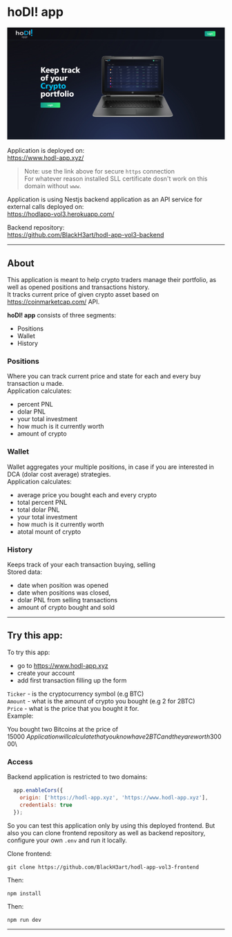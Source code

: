 # hoDl! app

![](https://github.com/BlackH3art/hodl-app-vol3-backend/blob/main/src/images/thumbnail.jpg "thumbnail")

Application is deployed on: \
https://www.hodl-app.xyz/

> Note: use the link above for secure ```https``` connection\
For whatever reason installed SLL certificate dosn't work on this domain without ```www```.


Application is using Nestjs backend application as an API service for external calls deployed on:\
https://hodlapp-vol3.herokuapp.com/

Backend repository:\
https://github.com/BlackH3art/hodl-app-vol3-backend

-----

## About

This application is meant to help crypto traders manage their portfolio, as well as opened positions and transactions history.\
It tracks current price of given crypto asset based on https://coinmarketcap.com/ API.

**hoDl! app** consists of three segments:
- Positions
- Wallet
- History


### Positions
Where you can track current price and state for each and every buy transaction u made.\
Application calculates:
- percent PNL
- dolar PNL
- your total investment
- how much is it currently worth
- amount of crypto


### Wallet
Wallet aggregates your multiple positions, in case if you are interested in DCA (dolar cost average) strategies.\
Application calculates:
- average price you bought each and every crypto
- total percent PNL
- total dolar PNL
- your total investment
- how much is it currently worth
- atotal mount of crypto


### History
Keeps track of your each transaction buying, selling\
Stored data:
- date when position was opened
- date when positions was closed,
- dolar PNL from selling transactions
- amount of crypto bought and sold

-----

## Try this app:
To try this app:
- go to https://www.hodl-app.xyz
- create your account
- add first transaction filling up the form

`Ticker` - is the cryptocurrency symbol (e.g BTC)\
`Amount` - what is the amount of crypto you bought (e.g 2 for 2BTC)\
`Price` - what is the price that you bought it for.\
Example:

You bought two Bitcoins at the price of 15000$\
Application will calculate that you know have 2BTC and they are worth 30000$\

### Access
Backend application is restricted to two domains:
```javascript
  app.enableCors({
    origin: ['https://hodl-app.xyz', 'https://www.hodl-app.xyz'],
    credentials: true
  });
```
So you can test this application only by using this deployed frontend.
But also you can clone frontend repository as well as backend repository, configure your own ```.env``` and run it locally.

Clone frontend:
```
git clone https://github.com/BlackH3art/hodl-app-vol3-frontend
```

Then:
```
npm install
```
Then:
```
npm run dev
```


----
